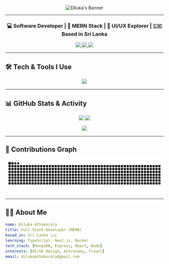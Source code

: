 <!-- 🎉 Unique Banner -->
<p align="center">
  <img src="https://capsule-render.vercel.app/api?type=waving&color=0e75b6&height=250&section=header&text=Hi%20👋%2C%20I'm%20Diluka%20Athukorala&fontSize=40&animation=fadeIn&fontAlignY=38&desc=Full-Stack%20Developer%20%7C%20MERN%20Enthusiast%20%7C%20UI%2FUX%20Lover&descSize=20&descAlignY=60" alt="Diluka's Banner" />
</p>

---

<!-- 👤 Quick Intro -->
<h3 align="center">💻 Software Developer | 🌱 MERN Stack | 🎨 UI/UX Explorer | 🇱🇰 Based in Sri Lanka</h3>

<p align="center">
  <a href="mailto:dilukaathukorala@gmail.com">
    <img src="https://img.shields.io/badge/Email-D14836?style=for-the-badge&logo=gmail&logoColor=white" />
  </a>
  <a href="https://linkedin.com/in/dilukaathukorala">
    <img src="https://img.shields.io/badge/LinkedIn-0A66C2?style=for-the-badge&logo=linkedin&logoColor=white" />
  </a>
  <a href="https://instagram.com/diluka_athukorala">
    <img src="https://img.shields.io/badge/Instagram-E4405F?style=for-the-badge&logo=instagram&logoColor=white" />
  </a>
</p>

---

<!-- 🛠️ Tech Stack -->
## 🛠️ Tech & Tools I Use

<p align="center">
  <img src="https://skillicons.dev/icons?i=js,ts,react,nodejs,express,mongodb,html,css,java,python,php,mysql,git,linux,figma,postman,vscode" />
</p>

---

<!-- 📊 GitHub Stats -->
## 📊 GitHub Stats & Activity

<p align="center">
  <img src="https://github-readme-stats.vercel.app/api?username=dilukaathukorala&show_icons=true&theme=react&hide_border=true" width="48%" />
  <img src="https://github-readme-streak-stats.herokuapp.com?user=dilukaathukorala&theme=react&hide_border=true" width="48%" />
</p>

<p align="center">
  <img src="https://github-readme-stats.vercel.app/api/top-langs/?username=dilukaathukorala&layout=compact&theme=react&hide_border=true" width="50%" />
</p>

---

<!-- 🐍 Contribution Snake -->
## 🐍 Contributions Graph

<p align="center">
  <img src="https://raw.githubusercontent.com/dilukaathukorala/dilukaathukorala/output/github-contribution-grid-snake.svg" alt="Snake animation" />
</p>

---

<!-- 🧠 About Me -->
## 👨‍💻 About Me

```yaml
name: Diluka Athukorala
title: Full-Stack Developer (MERN)
based_in: Sri Lanka 🇱🇰
learning: TypeScript, Next.js, Docker
tech_stack: [MongoDB, Express, React, Node]
interests: [UI/UX Design, Astronomy, Travel]
email: dilukaathukorala@gmail.com
